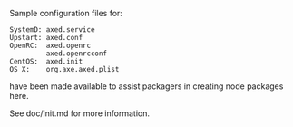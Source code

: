Sample configuration files for:
```
SystemD: axed.service
Upstart: axed.conf
OpenRC:  axed.openrc
         axed.openrcconf
CentOS:  axed.init
OS X:    org.axe.axed.plist
```
have been made available to assist packagers in creating node packages here.

See doc/init.md for more information.
